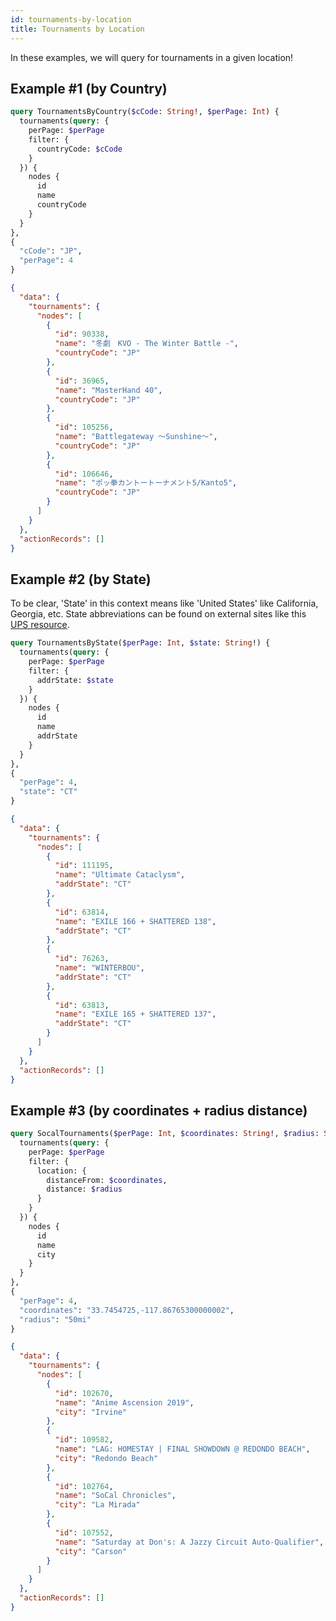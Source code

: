 ```yaml
---
id: tournaments-by-location
title: Tournaments by Location
---
```


In these examples, we will query for tournaments in a given location!

## Example #1 (by Country)

<!--DOCUSAURUS_CODE_TABS-->
<!--Request-->

```graphql
query TournamentsByCountry($cCode: String!, $perPage: Int) {
  tournaments(query: {
    perPage: $perPage
    filter: {
      countryCode: $cCode
    }
  }) {
    nodes {
      id
      name
      countryCode
    }
  }
},
{
  "cCode": "JP",
  "perPage": 4
}
```

<!--Response-->

```json
{
  "data": {
    "tournaments": {
      "nodes": [
        {
          "id": 90338,
          "name": "冬劇　KVO - The Winter Battle -",
          "countryCode": "JP"
        },
        {
          "id": 36965,
          "name": "MasterHand 40",
          "countryCode": "JP"
        },
        {
          "id": 105256,
          "name": "Battlegateway 〜Sunshine〜",
          "countryCode": "JP"
        },
        {
          "id": 106646,
          "name": "ポッ拳カントートーナメント5/Kanto5",
          "countryCode": "JP"
        }
      ]
    }
  },
  "actionRecords": []
}
```

<!--END_DOCUSAURUS_CODE_TABS-->

## Example #2 (by State)

To be clear, 'State' in this context means like 'United States' like California, Georgia, etc.
State abbreviations can be found on external sites like this
 [UPS resource](https://www.ups.com/worldshiphelp/WS15/ENU/AppHelp/Codes/State_Province_Codes.htm).

<!--DOCUSAURUS_CODE_TABS-->
<!--Request-->

```graphql
query TournamentsByState($perPage: Int, $state: String!) {
  tournaments(query: {
    perPage: $perPage
    filter: {
      addrState: $state
    }
  }) {
    nodes {
      id
      name
      addrState
    }
  }
},
{
  "perPage": 4,
  "state": "CT"
}
```

<!--Response-->

```json
{
  "data": {
    "tournaments": {
      "nodes": [
        {
          "id": 111195,
          "name": "Ultimate Cataclysm",
          "addrState": "CT"
        },
        {
          "id": 63814,
          "name": "EXILE 166 + SHATTERED 138",
          "addrState": "CT"
        },
        {
          "id": 76263,
          "name": "WINTERBOU",
          "addrState": "CT"
        },
        {
          "id": 63813,
          "name": "EXILE 165 + SHATTERED 137",
          "addrState": "CT"
        }
      ]
    }
  },
  "actionRecords": []
}
```

<!--END_DOCUSAURUS_CODE_TABS-->

## Example #3 (by coordinates + radius distance)

<!--DOCUSAURUS_CODE_TABS-->
<!--Request-->

```graphql
query SocalTournaments($perPage: Int, $coordinates: String!, $radius: String!) {
  tournaments(query: {
    perPage: $perPage
    filter: {
      location: {
        distanceFrom: $coordinates,
        distance: $radius
      }
    }
  }) {
    nodes {
      id
      name
      city
    }
  }
},
{
  "perPage": 4,
  "coordinates": "33.7454725,-117.86765300000002",
  "radius": "50mi"
}
```

<!--Response-->

```json
{
  "data": {
    "tournaments": {
      "nodes": [
        {
          "id": 102670,
          "name": "Anime Ascension 2019",
          "city": "Irvine"
        },
        {
          "id": 109582,
          "name": "LAG: HOMESTAY | FINAL SHOWDOWN @ REDONDO BEACH",
          "city": "Redondo Beach"
        },
        {
          "id": 102764,
          "name": "SoCal Chronicles",
          "city": "La Mirada"
        },
        {
          "id": 107552,
          "name": "Saturday at Don's: A Jazzy Circuit Auto-Qualifier",
          "city": "Carson"
        }
      ]
    }
  },
  "actionRecords": []
}
```

<!--END_DOCUSAURUS_CODE_TABS-->
